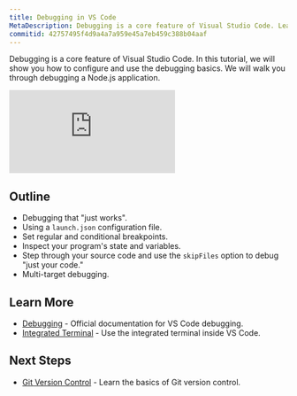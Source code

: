```yaml
---
title: Debugging in VS Code
MetaDescription: Debugging is a core feature of Visual Studio Code. Learn how to configure and use debugging in VS Code.
commitid: 42757495f4d9a4a7a959e45a7eb459c388b04aaf
---
```


Debugging is a core feature of Visual Studio Code. In this tutorial, we will show you how to configure and use the debugging basics. We will walk you through debugging a Node.js application.

<div class="introvideos-youtube"><iframe src="https://www.youtube.com/embed/6cOsxaNC06c?rel=0&amp;disablekb=0&amp;modestbranding=1&amp;showinfo=0" frameborder="0" allowfullscreen></iframe></div>

## Outline

* Debugging that "just works".
* Using a `launch.json` configuration file.
* Set regular and conditional breakpoints.
* Inspect your program's state and variables.
* Step through your source code and use the `skipFiles` option to debug "just your code."
* Multi-target debugging.

## Learn More

* [Debugging](/docs/userguide/debugging.md) - Official documentation for VS Code debugging.
* [Integrated Terminal](/docs/userguide/integrated-terminal.md) - Use the integrated terminal inside VS Code.

## Next Steps

* [Git Version Control](/docs/introvideos/versioncontrol.md) - Learn the basics of Git version control.
